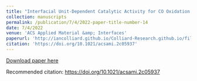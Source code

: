 ```yaml
---
title: "Interfacial Unit-Dependent Catalytic Activity for CO Oxidation over Cerium Oxysulfate Cluster Assemblies"
collection: manuscripts
permalink: /publication/7/4/2022-paper-title-number-14
date: 7/4/2022
venue: 'ACS Applied Material &amp; Interfaces'
paperurl: 'http://iancolliard.github.io/Colliard-Research.github.io/files/paper14.pdf'
citation: 'https://doi.org/10.1021/acsami.2c05937'
---
```


<a href='http://iancolliard.github.io/Colliard-Research.github.io/files/paper14.pdf'>Download paper here</a>

Recommended citation: https://doi.org/10.1021/acsami.2c05937